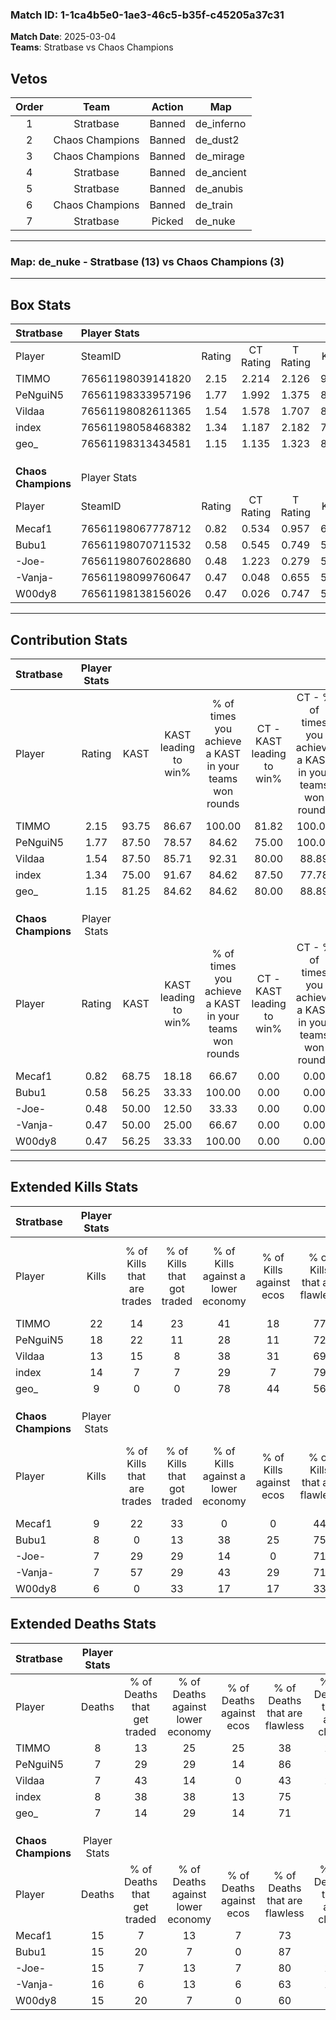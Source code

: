 ### Match ID: 1-1ca4b5e0-1ae3-46c5-b35f-c45205a37c31  
**Match Date**: 2025-03-04  
**Teams**: Stratbase vs Chaos Champions  

## Vetos  

| Order | Team | Action | Map |
| :---: | :--: | :----: | --- |
| 1 | Stratbase | Banned | de_inferno |
| 2 | Chaos Champions | Banned | de_dust2 |
| 3 | Chaos Champions | Banned | de_mirage |
| 4 | Stratbase | Banned | de_ancient |
| 5 | Stratbase | Banned | de_anubis |
| 6 | Chaos Champions | Banned | de_train |
| 7 | Stratbase | Picked | de_nuke |

---  

### **Map**: de_nuke - Stratbase (13) vs Chaos Champions (3)  
---  

## Box Stats  

| **Stratbase**       | Player Stats      |        |           |          |       |       |       |         |        |      |     |
| :- | :- | :-: | :-: | :-: | :-: | :-: | :-: | :-: | :-: | :-: | :-: |
| Player              | SteamID           | Rating | CT Rating | T Rating | KAST  |  ADR  | Kills | Assists | Deaths | K/D  | HS% |
| TIMMO               | 76561198039141820 |  2.15  |   2.214   |  2.126   | 93.75 | 140.3 |  22   |    5    |   8    | 2.75 | 54  |
| PeNguiN5            | 76561198333957196 |  1.77  |   1.992   |  1.375   | 87.50 | 101.3 |  18   |    1    |   7    | 2.57 | 72  |
| Vildaa              | 76561198082611365 |  1.54  |   1.578   |  1.707   | 87.50 | 99.1  |  13   |    9    |   7    | 1.86 | 46  |
| index               | 76561198058468382 |  1.34  |   1.187   |  2.182   | 75.00 | 70.1  |  14   |    2    |   8    | 1.75 | 35  |
| geo_                | 76561198313434581 |  1.15  |   1.135   |  1.323   | 81.25 | 64.9  |   9   |    5    |   7    | 1.29 | 66  |
|                     |                   |        |           |          |       |       |       |         |        |      |     |
|                     |                   |        |           |          |       |       |       |         |        |      |     |
|                     |                   |        |           |          |       |       |       |         |        |      |     |
| **Chaos Champions** | Player Stats      |        |           |          |       |       |       |         |        |      |     |
| Player              | SteamID           | Rating | CT Rating | T Rating | KAST  |  ADR  | Kills | Assists | Deaths | K/D  | HS% |
| Mecaf1              | 76561198067778712 |  0.82  |   0.534   |  0.957   | 68.75 | 75.3  |   9   |    4    |   15   | 0.60 | 66  |
| Bubu1               | 76561198070711532 |  0.58  |   0.545   |  0.749   | 56.25 | 53.9  |   8   |    1    |   15   | 0.53 | 75  |
| -Joe-               | 76561198076028680 |  0.48  |   1.223   |  0.279   | 50.00 | 46.9  |   7   |    4    |   15   | 0.47 | 28  |
| -Vanja-             | 76561198099760647 |  0.47  |   0.048   |  0.655   | 50.00 | 57.2  |   7   |    2    |   16   | 0.44 | 71  |
| W00dy8              | 76561198138156026 |  0.47  |   0.026   |  0.747   | 56.25 | 47.2  |   6   |    3    |   15   | 0.40 | 50  |
---  

## Contribution Stats  

| **Stratbase**       | Player Stats |       |                      |                                                        |                           |                                                             |                          |                                                            |
| :- | :-: | :-: | :-: | :-: | :-: | :-: | :-: | :-: |
| Player              |    Rating    | KAST  | KAST leading to win% | % of times you achieve a KAST in your teams won rounds | CT - KAST leading to win% | CT - % of times you achieve a KAST in your teams won rounds | T - KAST leading to win% | T - % of times you achieve a KAST in your teams won rounds |
| TIMMO               |     2.15     | 93.75 |        86.67         |                         100.00                         |           81.82           |                           100.00                            |          100.00          |                           100.00                           |
| PeNguiN5            |     1.77     | 87.50 |        78.57         |                         84.62                          |           75.00           |                           100.00                            |          100.00          |                           50.00                            |
| Vildaa              |     1.54     | 87.50 |        85.71         |                         92.31                          |           80.00           |                            88.89                            |          100.00          |                           100.00                           |
| index               |     1.34     | 75.00 |        91.67         |                         84.62                          |           87.50           |                            77.78                            |          100.00          |                           100.00                           |
| geo_                |     1.15     | 81.25 |        84.62         |                         84.62                          |           80.00           |                            88.89                            |          100.00          |                           75.00                            |
|                     |              |       |                      |                                                        |                           |                                                             |                          |                                                            |
|                     |              |       |                      |                                                        |                           |                                                             |                          |                                                            |
|                     |              |       |                      |                                                        |                           |                                                             |                          |                                                            |
| **Chaos Champions** | Player Stats |       |                      |                                                        |                           |                                                             |                          |                                                            |
| Player              |    Rating    | KAST  | KAST leading to win% | % of times you achieve a KAST in your teams won rounds | CT - KAST leading to win% | CT - % of times you achieve a KAST in your teams won rounds | T - KAST leading to win% | T - % of times you achieve a KAST in your teams won rounds |
| Mecaf1              |     0.82     | 68.75 |        18.18         |                         66.67                          |           0.00            |                            0.00                             |          22.22           |                           66.67                            |
| Bubu1               |     0.58     | 56.25 |        33.33         |                         100.00                         |           0.00            |                            0.00                             |          50.00           |                           100.00                           |
| -Joe-               |     0.48     | 50.00 |        12.50         |                         33.33                          |           0.00            |                            0.00                             |          25.00           |                           33.33                            |
| -Vanja-             |     0.47     | 50.00 |        25.00         |                         66.67                          |           0.00            |                            0.00                             |          28.57           |                           66.67                            |
| W00dy8              |     0.47     | 56.25 |        33.33         |                         100.00                         |           0.00            |                            0.00                             |          37.50           |                           100.00                           |
---  

## Extended Kills Stats  

| **Stratbase**       | Player Stats |                            |                            |                                    |                         |                              |                                 |                                       |                    |           |
| :- | :-: | :-: | :-: | :-: | :-: | :-: | :-: | :-: | :-: | :-: |
| Player              |    Kills     | % of Kills that are trades | % of Kills that got traded | % of Kills against a lower economy | % of Kills against ecos | % of Kills that are flawless | % of Kills that are close duels | % of Kills that are assisted by flash | Pistol Round Kills | AWP Kills |
| TIMMO               |      22      |             14             |             23             |                 41                 |           18            |              77              |                5                |                   0                   |         3          |     0     |
| PeNguiN5            |      18      |             22             |             11             |                 28                 |           11            |              72              |                6                |                   0                   |         1          |     0     |
| Vildaa              |      13      |             15             |             8              |                 38                 |           31            |              69              |                0                |                   0                   |         3          |     0     |
| index               |      14      |             7              |             7              |                 29                 |            7            |              79              |                0                |                   0                   |         2          |     7     |
| geo_                |      9       |             0              |             0              |                 78                 |           44            |              56              |               22                |                   0                   |         1          |     0     |
|                     |              |                            |                            |                                    |                         |                              |                                 |                                       |                    |           |
|                     |              |                            |                            |                                    |                         |                              |                                 |                                       |                    |           |
|                     |              |                            |                            |                                    |                         |                              |                                 |                                       |                    |           |
| **Chaos Champions** | Player Stats |                            |                            |                                    |                         |                              |                                 |                                       |                    |           |
| Player              |    Kills     | % of Kills that are trades | % of Kills that got traded | % of Kills against a lower economy | % of Kills against ecos | % of Kills that are flawless | % of Kills that are close duels | % of Kills that are assisted by flash | Pistol Round Kills | AWP Kills |
| Mecaf1              |      9       |             22             |             33             |                 0                  |            0            |              44              |                0                |                  11                   |         3          |     0     |
| Bubu1               |      8       |             0              |             13             |                 38                 |           25            |              75              |               13                |                  25                   |         0          |     0     |
| -Joe-               |      7       |             29             |             29             |                 14                 |            0            |              71              |                0                |                   0                   |         1          |     0     |
| -Vanja-             |      7       |             57             |             29             |                 43                 |           29            |              71              |                0                |                  14                   |         1          |     0     |
| W00dy8              |      6       |             0              |             33             |                 17                 |           17            |              33              |               17                |                   0                   |         1          |     0     |
## Extended Deaths Stats  

| **Stratbase**       | Player Stats |                             |                                   |                          |                               |                            |                           |               |
| :- | :-: | :-: | :-: | :-: | :-: | :-: | :-: | :-: |
| Player              |    Deaths    | % of Deaths that get traded | % of Deaths against lower economy | % of Deaths against ecos | % of Deaths that are flawless | % of Deaths that are close | % of Deaths while blinded | Deaths to AWP |
| TIMMO               |      8       |             13              |                25                 |            25            |              38               |             13             |            13             |       0       |
| PeNguiN5            |      7       |             29              |                29                 |            14            |              86               |             0              |             0             |       0       |
| Vildaa              |      7       |             43              |                14                 |            0             |              43               |             14             |            14             |       0       |
| index               |      8       |             38              |                38                 |            13            |              75               |             0              |            13             |       0       |
| geo_                |      7       |             14              |                29                 |            14            |              71               |             0              |            14             |       0       |
|                     |              |                             |                                   |                          |                               |                            |                           |               |
|                     |              |                             |                                   |                          |                               |                            |                           |               |
|                     |              |                             |                                   |                          |                               |                            |                           |               |
| **Chaos Champions** | Player Stats |                             |                                   |                          |                               |                            |                           |               |
| Player              |    Deaths    | % of Deaths that get traded | % of Deaths against lower economy | % of Deaths against ecos | % of Deaths that are flawless | % of Deaths that are close | % of Deaths while blinded | Deaths to AWP |
| Mecaf1              |      15      |              7              |                13                 |            7             |              73               |             0              |             0             |       2       |
| Bubu1               |      15      |             20              |                 7                 |            0             |              87               |             0              |             0             |       1       |
| -Joe-               |      15      |              7              |                13                 |            7             |              80               |             13             |             0             |       1       |
| -Vanja-             |      16      |              6              |                13                 |            6             |              63               |             13             |             0             |       1       |
| W00dy8              |      15      |             20              |                 7                 |            0             |              60               |             0              |             0             |       2       |
